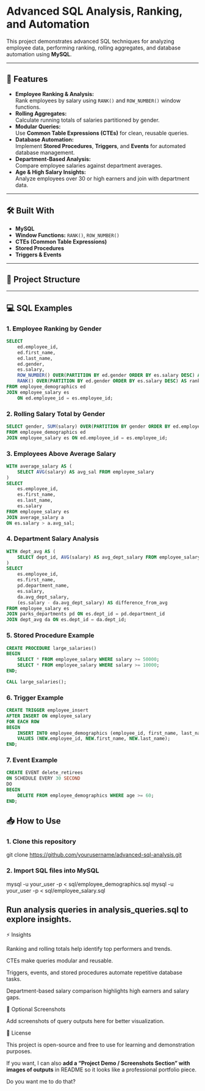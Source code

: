 # Advanced SQL Analysis, Ranking, and Automation

This project demonstrates advanced SQL techniques for analyzing employee data, performing ranking, rolling aggregates, and database automation using **MySQL**.

---

## 🚀 Features

- **Employee Ranking & Analysis:**  
  Rank employees by salary using `RANK()` and `ROW_NUMBER()` window functions.  
- **Rolling Aggregates:**  
  Calculate running totals of salaries partitioned by gender.  
- **Modular Queries:**  
  Use **Common Table Expressions (CTEs)** for clean, reusable queries.  
- **Database Automation:**  
  Implement **Stored Procedures**, **Triggers**, and **Events** for automated database management.  
- **Department-Based Analysis:**  
  Compare employee salaries against department averages.  
- **Age & High Salary Insights:**  
  Analyze employees over 30 or high earners and join with department data.

---

## 🛠 Built With

- **MySQL**
- **Window Functions:** `RANK()`, `ROW_NUMBER()`
- **CTEs (Common Table Expressions)**
- **Stored Procedures**
- **Triggers & Events**

---

## 📂 Project Structure


---

## 💻 SQL Examples

### 1. Employee Ranking by Gender

```sql
SELECT 
    ed.employee_id, 
    ed.first_name, 
    ed.last_name, 
    ed.gender,
    es.salary,
    ROW_NUMBER() OVER(PARTITION BY ed.gender ORDER BY es.salary DESC) AS row_num,
    RANK() OVER(PARTITION BY ed.gender ORDER BY es.salary DESC) AS rank_num
FROM employee_demographics ed
JOIN employee_salary es 
    ON ed.employee_id = es.employee_id;
```

### 2. Rolling Salary Total by Gender

```sql
SELECT gender, SUM(salary) OVER(PARTITION BY gender ORDER BY ed.employee_id) AS Rolling_Total 
FROM employee_demographics ed
JOIN employee_salary es ON ed.employee_id = es.employee_id;
```

### 3. Employees Above Average Salary

```sql
WITH average_salary AS (
    SELECT AVG(salary) AS avg_sal FROM employee_salary
)
SELECT 
    es.employee_id, 
    es.first_name, 
    es.last_name, 
    es.salary 
FROM employee_salary es 
JOIN average_salary a 
ON es.salary > a.avg_sal;
```

### 4. Department Salary Analysis

```sql
WITH dept_avg AS (
    SELECT dept_id, AVG(salary) AS avg_dept_salary FROM employee_salary GROUP BY dept_id
)
SELECT 
    es.employee_id,
    es.first_name,
    pd.department_name,
    es.salary,
    da.avg_dept_salary,
    (es.salary - da.avg_dept_salary) AS difference_from_avg
FROM employee_salary es 
JOIN parks_departments pd ON es.dept_id = pd.department_id
JOIN dept_avg da ON es.dept_id = da.dept_id;
```

### 5. Stored Procedure Example

```sql
CREATE PROCEDURE large_salaries()
BEGIN
    SELECT * FROM employee_salary WHERE salary >= 50000;
    SELECT * FROM employee_salary WHERE salary >= 10000;  
END;

CALL large_salaries();
```

### 6. Trigger Example

```sql
CREATE TRIGGER employee_insert
AFTER INSERT ON employee_salary
FOR EACH ROW 
BEGIN
    INSERT INTO employee_demographics (employee_id, first_name, last_name) 
    VALUES (NEW.employee_id, NEW.first_name, NEW.last_name);
END;
```

### 7. Event Example

```sql
CREATE EVENT delete_retirees
ON SCHEDULE EVERY 30 SECOND
DO 
BEGIN
    DELETE FROM employee_demographics WHERE age >= 60;
END;
```

## 📥 How to Use

### 1. Clone this repository

git clone https://github.com/yourusername/advanced-sql-analysis.git


### 2. Import SQL files into MySQL

mysql -u your_user -p < sql/employee_demographics.sql
mysql -u your_user -p < sql/employee_salary.sql

## Run analysis queries in analysis_queries.sql to explore insights.


⚡ Insights

Ranking and rolling totals help identify top performers and trends.

CTEs make queries modular and reusable.

Triggers, events, and stored procedures automate repetitive database tasks.

Department-based salary comparison highlights high earners and salary gaps.

📸 Optional Screenshots

Add screenshots of query outputs here for better visualization.

🔖 License

This project is open-source and free to use for learning and demonstration purposes.

If you want, I can also **add a “Project Demo / Screenshots Section” with images of outputs** in README so it looks like a professional portfolio piece.  

Do you want me to do that?

